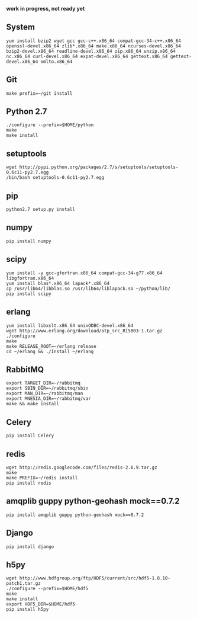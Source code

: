 __work in progress, not ready yet__

## System
    yum install bzip2 wget gcc gcc-c++.x86_64 compat-gcc-34-c++.x86_64 openssl-devel.x86_64 zlib*.x86_64 make.x86_64 ncurses-devel.x86_64 bzip2-devel.x86_64 readline-devel.x86_64 zip.x86_64 unzip.x86_64 nc.x86_64 curl-devel.x86_64 expat-devel.x86_64 gettext.x86_64 gettext-devel.x86_64 xmlto.x86_64

## Git
    make prefix=~/git install

## Python 2.7
    ./configure --prefix=$HOME/python
    make
    make install

## setuptools
    wget http://pypi.python.org/packages/2.7/s/setuptools/setuptools-0.6c11-py2.7.egg
    /bin/bash setuptools-0.6c11-py2.7.egg

## pip
    python2.7 setup.py install

## numpy
    pip install numpy

## scipy
    yum install -y gcc-gfortran.x86_64 compat-gcc-34-g77.x86_64 libgfortran.x86_64
    yum install blas*.x86_64 lapack*.x86_64
    cp /usr/lib64/libblas.so /usr/lib64/liblapack.so ~/python/lib/
    pip install scipy

## erlang
    yum install libxslt.x86_64 unixODBC-devel.x86_64
    wget http://www.erlang.org/download/otp_src_R15B03-1.tar.gz
    ./configure
    make
    make RELEASE_ROOT=~/erlang release
    cd ~/erlang && ./Install ~/erlang

## RabbitMQ
    export TARGET_DIR=~/rabbitmq
    export SBIN_DIR=~/rabbitmq/sbin
    export MAN_DIR=~/rabbitmq/man
    export MNESIA_DIR=~/rabbitmq/var
    make && make install

## Celery
    pip install Celery

## redis
    wget http://redis.googlecode.com/files/redis-2.6.9.tar.gz
    make
    make PREFIX=~/redis install
    pip install redis

## amqplib guppy python-geohash mock==0.7.2
    pip install amqplib guppy python-geohash mock==0.7.2

## Django
    pip install django

## h5py
    wget http://www.hdfgroup.org/ftp/HDF5/current/src/hdf5-1.8.10-patch1.tar.gz
    ./configure --prefix=$HOME/hdf5
    make
    make install
    export HDF5_DIR=$HOME/hdf5
    pip install h5py
